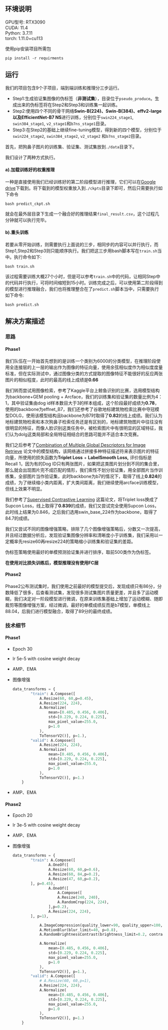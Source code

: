 ## 环境说明
GPU型号: RTX3090  
CUDA: 11.4  
Python: 3.7.11  
torch: 1.11.0+cu113  

使用pip安装项目所需包  
```
pip install -r requirments
```


## 运行

我们的项目包含9个子项目，端到端训练和推理分三步运行。  
- Step1:生成验证集图像的伪标签（**非测试集**），目录位于`pseudo_produce`。生成出来的伪标签将在Step2和Step3和训练集一起训练。  
- Step2:使用四个不同的骨干网络**Swin-B(224)、Swin-B(384)、effv2-large以及EfficientNet-B7 NS**进行训练，分别位于`swin224_stage1`, `swin384_stage1`, `v2_stage1`和`b7ns_stage1`目录。  
- Step3:在Step2的基础上继续fine-tuning模型，得到新的四个模型，分别位于`swin224_stage2`, `swin384_stage2`, `v2_stage2` 和`b7ns_stage2`目录。  

首先，把狗鼻子图片的训练集、验证集、测试集放到`./data`目录下。  

我们设计了两种方式执行。
#### a).加载训练好的权重推理  
一种是直接使用我们已经训练好的第二阶段模型进行推理，它们可以在[Google drive](https://drive.google.com/file/d/1aOh3n9Yk6Jjfqcd0ew5_D0_JjbpG7PAc/view?usp=sharing)下载到。将下载到的模型权重放入到`./ckpts`目录下即可，然后只需要执行如下命令    
```
bash predict_ckpt.sh
```   
就会在最外层目录下生成一个融合好的推理结果`final_result.csv`，这个过程几分钟就可以执行完毕。  
#### b).重头训练  
若要从零开始训练，则需要执行上面说的三步，相同步的内容可以并行执行，而Step1,Step2和Step3则只能顺序执行。我们把这三步用bash脚本写在`train.sh`当中。执行命令如下:  
```
bash train.sh  
```  
该过程需要训练大概27个小时，但是可以参考`train.sh`中的代码，让相同Step中的代码并行执行，可将时间缩短到15小时。训练完成之后，可以使用第二阶段得到的模型进行推理融合，我们也将推理整合在了`predict.sh`脚本当中，只需要执行如下命令:  
```
bash predict.sh  
```  


## 解决方案描述

### 思路

#### Phase1

我们队伍在一开始首先想到的是训练一个类别为6000的分类模型，在推理阶段使用全连接层的上一层的输出作为图像的特征向量，使用余弦相似度作为相似度度量标准，但在实际测试中，通过图像分类的方式提取的图像特征不能很好的反应两张图片的相似程度，此时的最高的线上成绩是**0.66**

我们转而尝试用图像检索，参考了Kaggle平台上鲸鱼识别的比赛，选用模型结构为backbone+GEM pooling + Arcface，我们的训练集和验证集的数量比例为4：1，其中验证集由dog id样本数目大于3的样本组成，这个阶段最好成绩为**0.78**，使用的backbone为effnet_B7，我们还参考了谷歌地标建筑物检索比赛中夺冠模型DOLG，使用该模型结构且backbone为B7时取得了**0.82**的线上成绩。我们认为地标建筑物检索和本次狗鼻子检索任务还是有区别的，地标建筑物图片中往往没有很明显的特征，而像人脸识别这类任务中，被检索图片中有很明显的区域特征，我们认为dolg这类局部和全局特征相结合的思路可能并不适合本次竞赛。

我们之后参考了[Combination of Multiple Global Descriptors for Image Retrieve](https://arxiv.org/pdf/1903.10663v3.pdf) 论文中的模型结构，该网络通过拼接多种特征描述符来表示图片的特征向量，所使用的损失函数为**Triplet Loss** + **LabelSmooth Loss,** 评价指标是Recall 1，因为有的Dog ID只有两张图片，如果把这类图片划分到不同的集合里，那么就会出现图片完不成匹配的情形，我们索性不划分验证集，用全部图片当作训练集，全部图片当作验证集，此时backbone为b7的情况下，取得了线上**0.824**的成绩，为了继续缩小类内距离，扩大类间距离，我们继续使用arcface训练模型，但线上效果不明显。

我们参考了[Supervised Contrastive Learning](https://arxiv.org/pdf/2004.11362.pdf) 这篇论文，将Triplet loss换成了Supcon Loss，线上取得了**0.839**的成绩，我们又尝试完全使用Supcon Loss，此时线上结果为0.846，之后我们选用swin_base_224作为backbone，取得了84.7的成绩。

我们又尝试不同的图像增强策略，排除了几个图像增强策略后，分数又一次提高，并且经过数据分析后，发现验证集图像分辨率和清晰度小于训练集，我们采用以一定概率先resize60再resize224的策略缩小训练集和验证集的差距。

伪标签策略使用最好的单模预测验证集并进行排序，取前500类作为伪标签。

**在使用对比损失训练后，模型推理没有使用FC层**

#### Phase2

Phase2公布测试集时，我们使用之前最好的模型提交后，发现成绩只有86分，分数降低了很多，后查看测试集，发现很多测试集图片质量更差，并且多了运动模糊，我们决定对一阶段模型进行微调，在原来训练集基础上增加了运动模糊、随即裁剪等图像增强方案，经过微调，最好的单模成绩反而是b7模型，单模线上88.04，后我们进行模型融合，取得了89分的最终成绩。

### 技术细节

#### Phase1

- Epoch 30
- lr 5e-5 with cosine weight decay
- AMP、EMA
- 图像增强
    
    ```python
    data_transforms = {
            "train": A.Compose([
                A.Resize(60, 60,p=0.45),
                A.Resize(224, 224),
                A.Normalize(
                    mean=[0.485, 0.456, 0.406],
                    std=[0.229, 0.224, 0.225],
                    max_pixel_value=255.0,
                    p=1.0
                ),
                ToTensorV2()], p=1.),
            "valid": A.Compose([
                A.Resize(224, 224),
                A.Normalize(
                    mean=[0.485, 0.456, 0.406],
                    std=[0.229, 0.224, 0.225],
                    max_pixel_value=255.0,
                    p=1.0
                ),
                ToTensorV2()], p=1.)
        }
    ```
    
- AMP、EMA

#### Phase2

- Epoch 20
- lr 3e-5 with cosine weight decay
- AMP、EMA
- 图像增强
    
    ```python
    data_transforms = {
            "train": A.Compose([
                    A.OneOf([
                    A.Resize(60, 60,p=0.6),
                    A.Resize(60, 84,p=0.2),
                    A.Resize(47, 60,p=0.2),
            ], p=0.45),
                    A.OneOf([
                        A.Compose([
                        A.Resize(240, 240),
                        A.RandomCrop(224, 224),
                    ],p=0.2),
                    A.Resize(224, 224),
            ], p=1),
    
                A.ImageCompression(quality_lower=90, quality_upper=100, p=0.75),
                A.MotionBlur(blur_limit=40, p=0.8),
                A.RandomBrightnessContrast(brightness_limit=0.2, contrast_limit=0.2, p=0.4),
    
                A.Normalize(
                    mean=[0.485, 0.456, 0.406],
                    std=[0.229, 0.224, 0.225],
                    max_pixel_value=255.0,
                    p=1.0
                ),
                ToTensorV2()], p=1.),
            "valid": A.Compose([
                # A.Resize(60, 60,p=1),
                A.Resize(224, 224),
                A.Normalize(
                    mean=[0.485, 0.456, 0.406],
                    std=[0.229, 0.224, 0.225],
                    max_pixel_value=255.0,
                    p=1.0
                ),
                ToTensorV2()], p=1.)
        }
    ```
